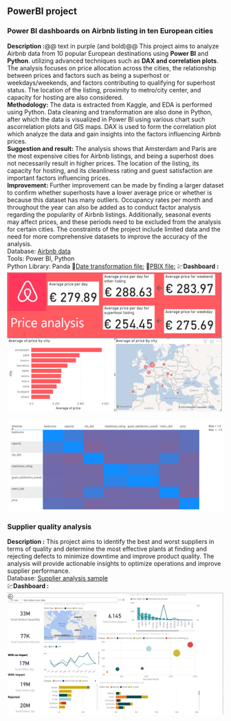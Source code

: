 ## PowerBI project

### Power BI dashboards on Airbnb listing in ten European cities

**Description :**@@ text in purple (and bold)@@ This project aims to analyze Airbnb data from 10 popular European destinations using **Power BI** and **Python**. utilizing advanced techniques such as **DAX and correlation plots**. The analysis focuses on price allocation across the cities, the relationship between prices and factors such as being a superhost or weekdays/weekends, and factors contributing to qualifying for superhost status. The location of the listing, proximity to metro/city center, and capacity for hosting are also considered.<br>
**Methodology:** The data is extracted from Kaggle, and EDA is performed using Python. Data cleaning and transformation are also done in Python, after which the data is visualized in Power BI using various chart such ascorrelation plots and GIS maps. DAX is used to form the correlation plot which analyze the data and gain insights into the factors influencing Airbnb prices.<br>
**Suggestion and result:** The analysis shows that Amsterdam and Paris are the most expensive cities for Airbnb listings, and being a superhost does not necessarily result in higher prices. The location of the listing, its capacity for hosting, and its cleanliness rating and guest satisfaction are important factors influencing prices.<br>
**Improvement:** Further improvement can be made by finding a larger dataset to confirm whether superhosts have a lower average price or whether is because this dataset has many outliers. Occupancy rates per month and throughout the year can also be added as to conduct factor analysis regarding the popularity of Airbnb listings. Additionally, seasonal events may affect prices, and these periods need to be excluded from the analysis for certain cities. The constraints of the project include limited data and the need for more comprehensive datasets to improve the accuracy of the analysis.<br>
Database: [Airbnb data](https://github.com/chungyuenleung/MyPowerBI-milestone/blob/main/archive%20(1).zip) <br>
Tools: Power BI, Python <br>
Python Library: Panda
📂[Date transformation file:](https://github.com/chungyuenleung/MyPowerBI-milestone/blob/main/mergedataset.py)
📂[PBIX file:](https://github.com/chungyuenleung/MyPowerBI-milestone/blob/main/airbnb.pbix)
💹**Dashboard :** ![pic](https://github.com/chungyuenleung/MyPowerBI-milestone/blob/main/airbnb%20sample1.png)

![pic](https://github.com/chungyuenleung/MyPowerBI-milestone/blob/main/airbnb%20sample%202.png)

### Supplier quality analysis

**Description :** This project aims to identify the best and worst suppliers in terms of quality and determine the most effective plants at finding and rejecting defects to minimize downtime and improve product quality. The analysis will provide actionable insights to optimize operations and improve supplier performance.<br>
Database: [Supplier analysis sample](https://github.com/chungyuenleung/MyPowerBI-milestone/blob/main/Supplier%20Quality%20Analysis%20Sample.xlsx) <br>
💹**Dashboard :** ![pic](https://github.com/chungyuenleung/MyPowerBI-milestone/blob/main/supplier%20quality%20analysis.png)


